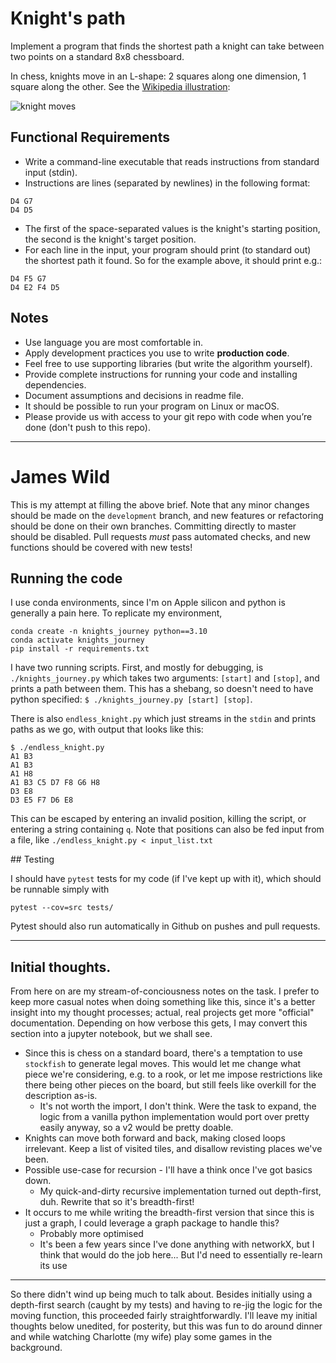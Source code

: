 Knight's path
=============

Implement a program that finds the shortest path a knight can take between two points on a standard 8x8 chessboard.

In chess, knights move in an L-shape: 2 squares along one dimension, 1 square along the other. See the [Wikipedia illustration](https://en.wikipedia.org/wiki/Knight_(chess)#Placement_and_movement):

![knight moves](img/knight-moves.png)

Functional Requirements
-----------------------

  - Write a command-line executable that reads instructions from standard input (stdin).
  - Instructions are lines (separated by newlines) in the following format:
```
D4 G7
D4 D5
```

  - The first of the space-separated values is the knight's starting position, the second is the knight's target position.
  - For each line in the input, your program should print (to standard out) the shortest path it found. So for the example above, it should print e.g.:
```
D4 F5 G7
D4 E2 F4 D5
```

Notes
-----

  - Use language you are most comfortable in.
  - Apply development practices you use to write **production code**.
  - Feel free to use supporting libraries (but write the algorithm yourself).
  - Provide complete instructions for running your code and installing dependencies.
  - Document assumptions and decisions in readme file.
  - It should be possible to run your program on Linux or macOS.
  - Please provide us with access to your git repo with code when you’re done (don't push to this repo).

-----

# James Wild 

This is my attempt at filling the above brief. Note that any minor changes should be made on the `development` branch, and new features or refactoring should be done on their own branches. Committing directly to master should be disabled. Pull requests *must* pass automated checks, and new functions should be covered with new tests!

## Running the code

I use conda environments, since I'm on Apple silicon and python is generally a pain here. To replicate my environment, 
```
conda create -n knights_journey python==3.10 
conda activate knights_journey
pip install -r requirements.txt
```

I have two running scripts. First, and mostly for debugging, is `./knights_journey.py` which takes two arguments: `[start]` and `[stop]`, and prints a path between them. This has a shebang, so doesn't need to have python specified: `$ ./knights_journey.py [start] [stop]`.

There is also `endless_knight.py` which just streams in the `stdin` and prints paths as we go, with output that looks like this:
```
$ ./endless_knight.py 
A1 B3
A1 B3
A1 H8
A1 B3 C5 D7 F8 G6 H8
D3 E8
D3 E5 F7 D6 E8
```
This can be escaped by entering an invalid position, killing the script, or entering a string containing `q`. Note that positions can also be fed input from a file, like `./endless_knight.py < input_list.txt`


## Testing

I should have `pytest` tests for my code (if I've kept up with it), which should be runnable simply with
```
pytest --cov=src tests/
```

Pytest should also run automatically in Github on pushes and pull requests. 

-----

## Initial thoughts. 

From here on are my stream-of-conciousness notes on the task. I prefer to keep more casual notes when doing something like this, since it's a better insight into my thought processes; actual, real projects get more "official" documentation. Depending on how verbose this gets, I may convert this section into a jupyter notebook, but we shall see.

  - Since this is chess on a standard board, there's a temptation to use `stockfish` to generate legal moves. This would let me change what piece we're considering, e.g. to a rook, or let me impose restrictions like there being other pieces on the board, but still feels like overkill for the description as-is.
    - It's not worth the import, I don't think. Were the task to expand, the logic from a vanilla python implementation would port over pretty easily anyway, so a v2 would be pretty doable.
  - Knights can move both forward and back, making closed loops irrelevant. Keep a list of visited tiles, and disallow revisting places we've been.
  - Possible use-case for recursion - I'll have a think once I've got basics down.
    - My quick-and-dirty recursive implementation turned out depth-first, duh. Rewrite that so it's breadth-first!
  - It occurs to me while writing the breadth-first version that since this is just a graph, I could leverage a graph package to handle this?
    - Probably more optimised
    - It's been a few years since I've done anything with networkX, but I think that would do the job here... But I'd need to essentially re-learn its use

-----

So there didn't wind up being much to talk about. Besides initially using a depth-first search (caught by my tests) and having to re-jig the logic for the moving function, this proceeded fairly straightforwardly. I'll leave my initial thoughts below unedited, for posterity, but this was fun to do around dinner and while watching Charlotte (my wife) play some games in the background.

